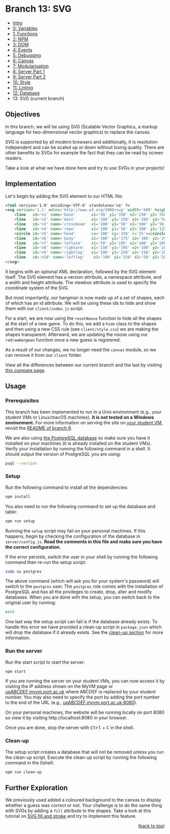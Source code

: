 <div id="top"></div>

<!-- BRANCH TITLE -->

# Branch 13: SVG

- [Intro](https://github.com/portsoc/hangman-in-branches)
- [0: Variables](https://github.com/portsoc/hangman-in-branches/tree/0)
- [1: Functions](https://github.com/portsoc/hangman-in-branches/tree/1)
- [2: NPM](https://github.com/portsoc/hangman-in-branches/tree/2)
- [3: DOM](https://github.com/portsoc/hangman-in-branches/tree/3)
- [4: Events](https://github.com/portsoc/hangman-in-branches/tree/4)
- [5: Debugging](https://github.com/portsoc/hangman-in-branches/tree/5)
- [6: Canvas](https://github.com/portsoc/hangman-in-branches/tree/6)
- [7: Modularisation](https://github.com/portsoc/hangman-in-branches/tree/7)
- [8: Server Part 1](https://github.com/portsoc/hangman-in-branches/tree/8)
- [9: Server Part 2](https://github.com/portsoc/hangman-in-branches/tree/9)
- [10: Style](https://github.com/portsoc/hangman-in-branches/tree/10)
- [11: Linting](https://github.com/portsoc/hangman-in-branches/tree/11)
- [12: Database](https://github.com/portsoc/hangman-in-branches/tree/12)
- 13: SVG (current branch)

## Objectives

In this branch, we will be using SVG (Scalable Vector Graphics, a markup language for two-dimensional vector graphics) to replace the canvas.

SVG is supported by all modern browsers and additionally, it is resolution independent and can be scaled up or down without losing quality. 
There are other benefits to SVGs for example the fact that they can be read by screen readers.

Take a look at what we have done here and try to use SVGs in your projects!

## Implementation

Let's begin by adding the SVG element to our HTML file:

```html
<?xml version='1.0' encoding='UTF-8' standalone='no' ?>
<svg version='1.1' xmlns='http://www.w3.org/2000/svg' width='600' height='800' viewbox='0 0 300 400'>
    <line   id='n1' name='base'       x1='50' y1='350' x2='250' y2='350'></line>
    <line   id='n2' name='mast'       x1='200' y1='350' x2='200' y2='50'></line>
    <line   id='n3' name='crossbeam'  x1='200' y1='50' x2='100' y2='50'></line>
    <line   id='n4' name='rope'       x1='100' y1='50' x2='100' y2='125'></line>
    <circle id='n5' name='head'       cx='100' cy='150' r='25'></circle>            
    <line   id='n6' name='body'       x1='100' y1='175' x2='100' y2='250'></line>
    <line   id='n7' name='leftarm'    x1='50' y1='195' x2='100' y2='200'></line>
    <line   id='n8' name='rightarm'   x1='150' y1='195' x2='100' y2='200'></line>
    <line   id='n9' name='rightleg'   x1='100' y1='250' x2='150' y2='285'></line>
    <line   id='n10' name='leftleg'    x1='100' y1='250' x2='50' y2='285'></line>
</svg>
```

It begins with an optional XML declaration, followed by the SVG element itself. 
The SVG element has a version attribute, a namespace attribute, and a width and height attribute.
The viewbox attribute is used to specify the coordinate system of the SVG.

But most importantly, our hangman is now made up of a set of shapes, each of which has an id attribute. 
We will be using these ids to hide and show them with our `client/index.js` script.

For a start, we are now using the `resetNoose` function to hide all the shapes at the start of a new game.
To do this, we add a `hide` class to the shapes and then using a new CSS rule (see `client/style.css`) we are making the shapes transparent.
Afterward, we are updating the noose using our `redrawHangman` function once a new guess is registered.

As a result of our changes, we no longer need the `canvas` module, so we can remove it from our `client` folder.

View all the differences between our current branch and the last by visiting [this compare page](https://github.com/portsoc/hangman-in-branches/compare/12...13?diff=split).

## Usage

### Prerequisites

This branch has been implemented to run in a Unix environment (e.g., your student VMs or Linux/macOS machines).
**It is not tested on a Windows environment.**
For more information on serving the site on [your student VM](http://port.ac.uk/myvm), revisit the [README of branch 9](https://github.com/portsoc/hangman-in-branches/tree/9#host-this-site).

We are also using [the PostgreSQL database](https://www.postgresql.org/download/) so make sure you have it installed on your machines (it is already installed on the student VMs).
Verify your installation by running the following command in a shell. It should output the version of PostgreSQL you are using:

```bash
psql --version
```

### Setup

Run the following command to install all the dependencies:

```bash
npm install
```

You also need to run the following command to set up the database and table:

```bash
npm run setup
```

Running the `setup` script may fail on your personal machines.
If this happens, begin by checking the configuration of the database in `server/config.js`.
**Read the comments in this file and make sure you have the correct configuration.**

If the error persists, switch the user in your shell by running the following command then re-run the setup script:

```bash
sudo su postgres
```

The above command (which will ask you for your system's password) will switch to the `postgres` user.
The `postgres` role comes with the installation of PostgreSQL and has all the privileges to create, drop, alter and modify databases.
When you are done with the setup, you can switch back to the original user by running:

```bash
exit
```

One last way the setup script can fail is if the database already exists.
To handle this error we have provided a clean-up script in `package.json` which will drop the database if it already exists.
See the [clean-up section](#clean-up) for more information.

### Run the server

Run the start script to start the server:

```bash
npm start
```

If you are running the server on your student VMs, you can now access it by visiting the IP address shown on the MyVM page or [upABCDEF.myvm.port.ac.uk](upABCDEF.myvm.port.ac.uk) where ABCDEF is replaced by your student number.
You may also need to specify the port by adding the port number to the end of the URL (e.g., [upABCDEF.myvm.port.ac.uk:8080](upABCDEF.myvm.port.ac.uk:8080)).

On your personal machines, the website will be running locally on port 8080 so view it by visiting http://localhost:8080 in your browser.

Once you are done, stop the server with <kbd>Ctrl</kbd> + <kbd>C</kbd> in the shell.

### Clean-up

The setup script creates a database that will not be removed unless you run the clean-up script.
Execute the clean-up script by running the following command in the 0shell:

```bash
npm run clean-up
```

## Further Exploration

We previously used added a coloured background to the canvas to display whether a guess was correct or not.
Your challenge is to do the same thing with SVGs by adding a `fill` attribute to the shapes.
Take a look at this tutorial on [SVG fill and stroke](https://developer.mozilla.org/en-US/docs/Web/SVG/Tutorial/Fills_and_Strokes) and try to implement this feature.

<p align="right">(<a href="#top">back to top</a>)</p>
